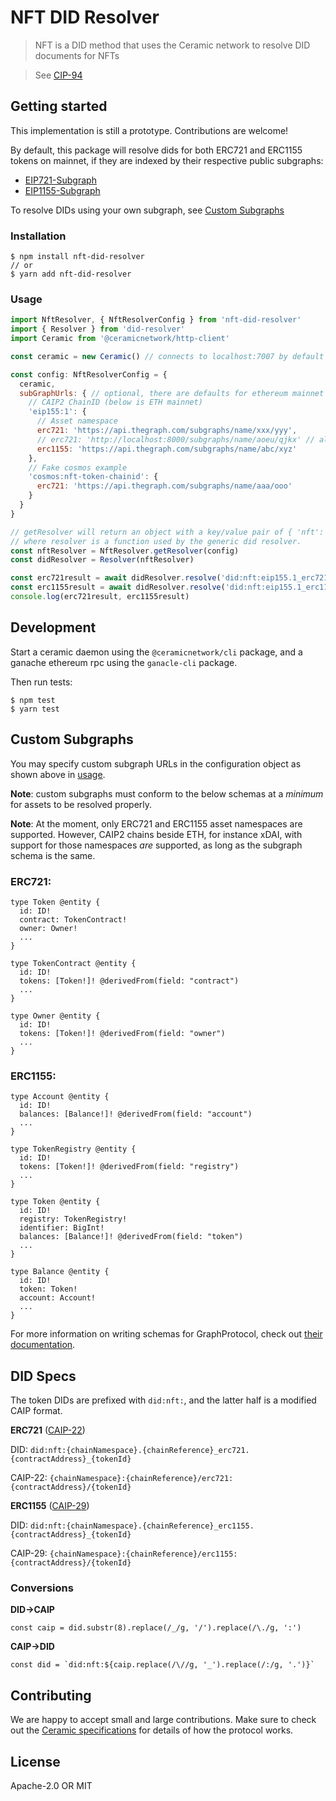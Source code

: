 # NFT DID Resolver

> NFT is a DID method that uses the Ceramic network to resolve DID documents for NFTs

> See [CIP-94](https://github.com/ceramicnetwork/CIP/blob/main/CIPs/CIP-94/CIP-94.md)

## Getting started

This implementation is still a prototype. Contributions are welcome!

By default, this package will resolve dids for both ERC721 and ERC1155 tokens on mainnet, if they are indexed by their respective public subgraphs: 
* [EIP721-Subgraph](https://api.thegraph.com/subgraphs/name/wighawag/eip721-subgraph)
* [EIP1155-Subgraph](https://api.thegraph.com/subgraphs/name/amxx/eip1155-subgraph)

To resolve DIDs using your own subgraph, see [Custom Subgraphs](#custom-subgraphs)

### Installation
```
$ npm install nft-did-resolver
// or
$ yarn add nft-did-resolver
```

### Usage

```js
import NftResolver, { NftResolverConfig } from 'nft-did-resolver'
import { Resolver } from 'did-resolver'
import Ceramic from '@ceramicnetwork/http-client'

const ceramic = new Ceramic() // connects to localhost:7007 by default

const config: NftResolverConfig = {
  ceramic,
  subGraphUrls: { // optional, there are defaults for ethereum mainnet (erc721 and erc1155)
    // CAIP2 ChainID (below is ETH mainnet)
    'eip155:1': {
      // Asset namespace
      erc721: 'https://api.thegraph.com/subgraphs/name/xxx/yyy',
      // erc721: 'http://localhost:8000/subgraphs/name/aoeu/qjkx' // also works!
      erc1155: 'https://api.thegraph.com/subgraphs/name/abc/xyz'
    },
    // Fake cosmos example
    'cosmos:nft-token-chainid': {
      erc721: 'https://api.thegraph.com/subgraphs/name/aaa/ooo'
    }
  }
}

// getResolver will return an object with a key/value pair of { 'nft': resolver }
// where resolver is a function used by the generic did resolver.
const nftResolver = NftResolver.getResolver(config)
const didResolver = Resolver(nftResolver)

const erc721result = await didResolver.resolve('did:nft:eip155.1_erc721.0xb300a43751601bd54ffee7de35929537b28e1488_2')
const erc1155result = await didResolver.resolve('did:nft:eip155.1_erc1155.0x06eb48572a2ef9a3b230d69ca731330793b65bdc_1')
console.log(erc721result, erc1155result)
```

## Development
Start a ceramic daemon using the `@ceramicnetwork/cli` package, and a ganache ethereum rpc using the `ganacle-cli` package.


Then run tests:
```
$ npm test
$ yarn test
```

## Custom Subgraphs
You may specify custom subgraph URLs in the configuration object as shown above in [usage](#usage).

**Note**: custom subgraphs must conform to the below schemas at a *minimum* for assets to be resolved properly.

**Note**: At the moment, only ERC721 and ERC1155 asset namespaces are supported. However, CAIP2 chains beside ETH,
for instance xDAI, with support for those namespaces *are* supported, as long as the subgraph schema is the same.

### ERC721:

```gql
type Token @entity {
  id: ID!
  contract: TokenContract!
  owner: Owner!
  ...
}

type TokenContract @entity {
  id: ID!
  tokens: [Token!]! @derivedFrom(field: "contract")
  ...
}

type Owner @entity {
  id: ID!
  tokens: [Token!]! @derivedFrom(field: "owner")
  ...
}

```

### ERC1155:
```gql
type Account @entity {
  id: ID!
  balances: [Balance!]! @derivedFrom(field: "account")
  ...
}
 
type TokenRegistry @entity {
  id: ID!
  tokens: [Token!]! @derivedFrom(field: "registry")
  ...
}

type Token @entity {
  id: ID!
  registry: TokenRegistry!
  identifier: BigInt!
  balances: [Balance!]! @derivedFrom(field: "token")
  ...
}
 
type Balance @entity {
  id: ID!
  token: Token!
  account: Account!
  ...
}

```

For more information on writing schemas for GraphProtocol, check out [their documentation](https://thegraph.com/docs/define-a-subgraph#defining-entities).

## DID Specs
The token DIDs are prefixed with `did:nft:`, and the latter half is a modified CAIP format.

**ERC721** ([CAIP-22](https://github.com/ChainAgnostic/CAIPs/blob/master/CAIPs/CAIP-22.md))

DID: `did:nft:{chainNamespace}.{chainReference}_erc721.{contractAddress}_{tokenId}`

CAIP-22: `{chainNamespace}:{chainReference}/erc721:{contractAddress}/{tokenId}`

**ERC1155** ([CAIP-29](https://github.com/ChainAgnostic/CAIPs/blob/master/CAIPs/CAIP-29.md))

DID: `did:nft:{chainNamespace}.{chainReference}_erc1155.{contractAddress}_{tokenId}`

CAIP-29: `{chainNamespace}:{chainReference}/erc1155:{contractAddress}/{tokenId}`


### Conversions
**DID->CAIP**
```
const caip = did.substr(8).replace(/_/g, '/').replace(/\./g, ':')
```
**CAIP->DID**
```
const did = `did:nft:${caip.replace(/\//g, '_').replace(/:/g, '.')}`
```


## Contributing
We are happy to accept small and large contributions. Make sure to check out the [Ceramic specifications](https://github.com/ceramicnetwork/specs) for details of how the protocol works.


## License
Apache-2.0 OR MIT
